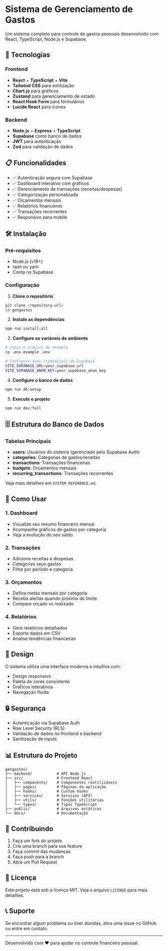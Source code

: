 # Sistema de Gerenciamento de Gastos

Um sistema completo para controle de gastos pessoais desenvolvido com React, TypeScript, Node.js e Supabase.

## 🚀 Tecnologias

### Frontend

- **React** + **TypeScript** + **Vite**
- **Tailwind CSS** para estilização
- **Chart.js** para gráficos
- **Zustand** para gerenciamento de estado
- **React Hook Form** para formulários
- **Lucide React** para ícones

### Backend

- **Node.js** + **Express** + **TypeScript**
- **Supabase** como banco de dados
- **JWT** para autenticação
- **Zod** para validação de dados

## 📋 Funcionalidades

- ✅ Autenticação segura com Supabase
- ✅ Dashboard interativo com gráficos
- ✅ Gerenciamento de transações (receitas/despesas)
- ✅ Categorização personalizada
- ✅ Orçamentos mensais
- ✅ Relatórios financeiros
- ✅ Transações recorrentes
- ✅ Responsivo para mobile

## 🛠️ Instalação

### Pré-requisitos

- Node.js (v18+)
- npm ou yarn
- Conta no Supabase

### Configuração

1. **Clone o repositório**

```bash
git clone <repository-url>
cd gengastos
```

2. **Instale as dependências**

```bash
npm run install:all
```

3. **Configure as variáveis de ambiente**

```bash
# Copie o arquivo de exemplo
cp .env.example .env

# Configure suas credenciais do Supabase
VITE_SUPABASE_URL=your_supabase_url
VITE_SUPABASE_ANON_KEY=your_supabase_anon_key
```

4. **Configure o banco de dados**

```bash
npm run db:setup
```

5. **Execute o projeto**

```bash
npm run dev:full
```

## 🗄️ Estrutura do Banco de Dados

### Tabelas Principais

- **users**: Usuários do sistema (gerenciado pelo Supabase Auth)
- **categories**: Categorias de gastos/receitas
- **transactions**: Transações financeiras
- **budgets**: Orçamentos mensais
- **recurring_transactions**: Transações recorrentes

Veja mais detalhes em `SYSTEM_REFERENCE.md`.

## 📱 Como Usar

### 1. Dashboard

- Visualize seu resumo financeiro mensal
- Acompanhe gráficos de gastos por categoria
- Veja a evolução do seu saldo

### 2. Transações

- Adicione receitas e despesas
- Categorize seus gastos
- Filtre por período e categoria

### 3. Orçamentos

- Defina metas mensais por categoria
- Receba alertas quando próximo do limite
- Compare orçado vs realizado

### 4. Relatórios

- Gere relatórios detalhados
- Exporte dados em CSV
- Analise tendências financeiras

## 🎨 Design

O sistema utiliza uma interface moderna e intuitiva com:

- Design responsivo
- Paleta de cores consistente
- Gráficos interativos
- Navegação fluida

## 🔒 Segurança

- Autenticação via Supabase Auth
- Row Level Security (RLS)
- Validação de dados no frontend e backend
- Sanitização de inputs

## 📊 Estrutura do Projeto

```
gengastos/
├── backend/           # API Node.js
├── src/               # Frontend React
│   ├── components/    # Componentes reutilizáveis
│   ├── pages/         # Páginas da aplicação
│   ├── hooks/         # Custom hooks
│   ├── services/      # Serviços (API)
│   ├── utils/         # Funções utilitárias
│   └── types/         # Tipos TypeScript
├── public/            # Arquivos estáticos
└── docs/              # Documentação
```

## 🤝 Contribuindo

1. Faça um fork do projeto
2. Crie uma branch para sua feature
3. Faça commit das mudanças
4. Faça push para a branch
5. Abra um Pull Request

## 📝 Licença

Este projeto está sob a licença MIT. Veja o arquivo `LICENSE` para mais detalhes.

## 📞 Suporte

Se encontrar algum problema ou tiver dúvidas, abra uma issue no GitHub ou entre em contato.

---

Desenvolvido com ❤️ para ajudar no controle financeiro pessoal.
